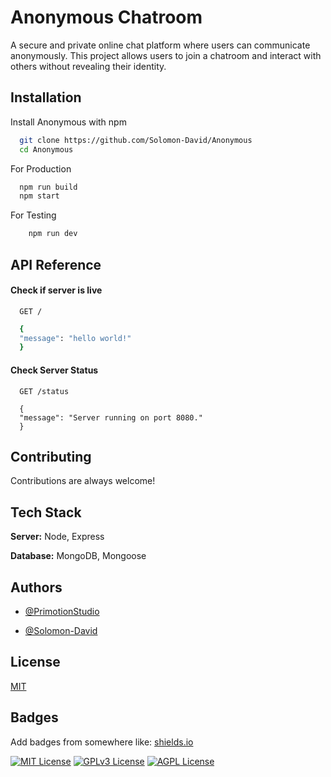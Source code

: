 # Anonymous Chatroom

A secure and private online chat platform where users can communicate anonymously. This project allows users to join a chatroom and interact with others without revealing their identity.

## Installation

Install Anonymous with npm

```bash
  git clone https://github.com/Solomon-David/Anonymous
  cd Anonymous
```

For Production

```bash
  npm run build
  npm start
```

For Testing

```bash
    npm run dev
```

## API Reference

#### Check if server is live

```http
  GET /
```

```bash
  {
  "message": "hello world!"
  }
```

#### Check Server Status

```http
  GET /status
```

```response
  {
  "message": "Server running on port 8080."
  }
```

## Contributing

Contributions are always welcome!

## Tech Stack

**Server:** Node, Express

**Database:** MongoDB, Mongoose

## Authors

-   [@PrimotionStudio](https://www.github.com/PrimotionStudio)

-   [@Solomon-David](https://www.github.com/Solomon-David)

## License

[MIT](https://choosealicense.com/licenses/mit/)

## Badges

Add badges from somewhere like: [shields.io](https://shields.io/)

[![MIT License](https://img.shields.io/badge/License-MIT-green.svg)](https://choosealicense.com/licenses/mit/)
[![GPLv3 License](https://img.shields.io/badge/License-GPL%20v3-yellow.svg)](https://opensource.org/licenses/)
[![AGPL License](https://img.shields.io/badge/license-AGPL-blue.svg)](http://www.gnu.org/licenses/agpl-3.0)
